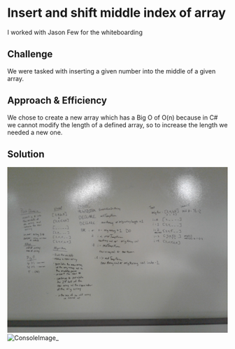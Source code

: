 # Insert and shift middle index of array
I worked with Jason Few for the whiteboarding

## Challenge
We were tasked with inserting a given number into the middle of a given array. 

## Approach & Efficiency
We chose to create a new array which has a Big O of O(n) because in C# we cannot modify the length of a defined array, so to increase the length we needed a new one.

## Solution

![WhiteboardImage](../../../assets/CodeChall1Image.jpg)
![ConsoleImage](../../../../assets/CodeChall1ImageConsole.jpg)_

